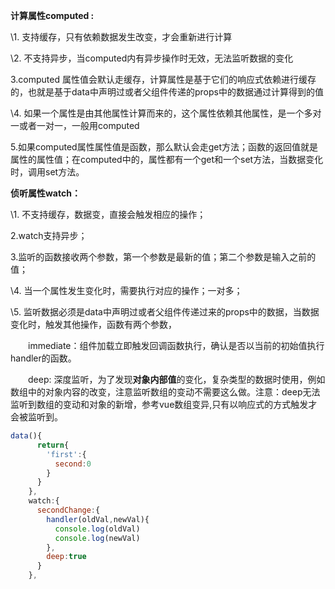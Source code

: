 **计算属性computed :** 

\1. 支持缓存，只有依赖数据发生改变，才会重新进行计算

\2. 不支持异步，当computed内有异步操作时无效，无法监听数据的变化

3.computed 属性值会默认走缓存，计算属性是基于它们的响应式依赖进行缓存的，也就是基于data中声明过或者父组件传递的props中的数据通过计算得到的值

\4. 如果一个属性是由其他属性计算而来的，这个属性依赖其他属性，是一个多对一或者一对一，一般用computed

5.如果computed属性属性值是函数，那么默认会走get方法；函数的返回值就是属性的属性值；在computed中的，属性都有一个get和一个set方法，当数据变化时，调用set方法。

**侦听属性watch：**

\1. 不支持缓存，数据变，直接会触发相应的操作；

2.watch支持异步；

3.监听的函数接收两个参数，第一个参数是最新的值；第二个参数是输入之前的值；

\4. 当一个属性发生变化时，需要执行对应的操作；一对多；

\5. 监听数据必须是data中声明过或者父组件传递过来的props中的数据，当数据变化时，触发其他操作，函数有两个参数，

　　immediate：组件加载立即触发回调函数执行，确认是否以当前的初始值执行handler的函数。

　　deep: 深度监听，为了发现**对象内部值**的变化，复杂类型的数据时使用，例如数组中的对象内容的改变，注意监听数组的变动不需要这么做。注意：deep无法监听到数组的变动和对象的新增，参考vue数组变异,只有以响应式的方式触发才会被监听到。



```js
data(){
      return{
        'first':{
          second:0
        }
      }
    },
    watch:{
      secondChange:{
        handler(oldVal,newVal){
          console.log(oldVal)
          console.log(newVal)
        },
        deep:true
      }
    },
```